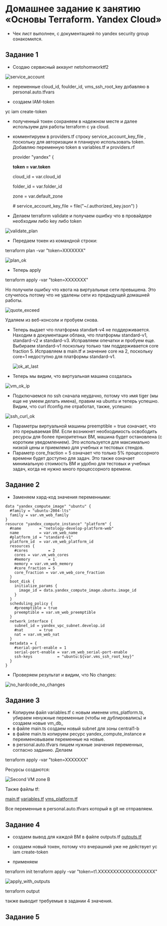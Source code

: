 # Домашнее задание к занятию «Основы Terraform. Yandex Cloud»

* Чек лист выполнен, с документацией по yandex security group ознакомился.

## Задание 1

* Создаю сервисный аккаунт netohomworktf2

![service_account](https://github.com/A-Tagir/ter-homeworks/blob/main/02/TerrHomework2_service_acc.png)

* переменные cloud_id, foulder_id, vms_ssh_root_key добавляю в personal.auto.tfvars
  
* создаем IAM-token

yc iam create-token

* полученный токен сохраняем в надежном месте и далее используем для работы terraform с ya cloud.

* комментируем в providers.tf строку  service_account_key_file , поскольку для авторизации я планирую
  использовать token. Добавляю переменную token в variables.tf и providers.rf

  provider "yandex" {

  **token                    = var.token**

  cloud_id                 = var.cloud_id

  folder_id                = var.folder_id

  zone                     = var.default_zone

  \# service_account_key_file = file("~/.authorized_key.json")
  }

* Делаем terraform validate и получаем ошибку что в провайдере необходим либо key либо token

![validate_plan](https://github.com/A-Tagir/ter-homeworks/blob/main/02/TerrHomework2_validate.png)

* Передаем токен из командной строки:

terraform plan -var "token=XXXXXXX"

![plan_ok](https://github.com/A-Tagir/ter-homeworks/blob/main/02/TerrHomework2_plan1.png)

* Теперь apply 

terraform apply -var "token=XXXXXXX"

Но получили ошибку что квота на виртуальные сети превышена. 
Это случилось потому что не удалены сети из предыдущей домашней работы. 

![quote_exceed](https://github.com/A-Tagir/ter-homeworks/blob/main/02/TerrHomework2_apply1.png)

Удаляем из веб-консоли и пробуем снова. 

* Теперь выдает что платформа standar**t**-v4 не поддерживается. Находим в документации облака,
  что платформы standard-v1, standard-v2 и standard-v3. Исправляем опечатки и пробуем еще.
  Выбираем standard-v1 поскольку только там поддерживается core fraction 5.
  Исправляем в main.tf и значение core на 2, поскольку core=1 недоступно для платформы standard-v1.

  ![ok_at_last](https://github.com/A-Tagir/ter-homeworks/blob/main/02/TerrHomework2_apply_ok.png)

* Теперь мы видим, что виртуальная машина создалась

 ![vm_ok_ip](https://github.com/A-Tagir/ter-homeworks/blob/main/02/TerrHomework2_vm_ok.png)

* Подключаемся по ssh сначала неудачно, потому что имя tiger (мы еще не умеем делать имена), правим на ubuntu и теперь успешно.
  Видим, что curl ifconfig.me отработал, также, успешно:

 ![ssh_curl_ok](https://github.com/A-Tagir/ter-homeworks/blob/main/02/TerrHomework2_vm_ssh.png)

 * Параметры виртуальной машины preemptible = true означает, что это прерываемая ВМ. Если возникнет необходимость
  освободить ресурсы для более приоритетных ВМ, машина будет остановлена (с коротким уведомлением). Это используется
  для максимально низкой цены и приемлемо для учебных и тестовых стендов.
 * Параметр core_fraction = 5 означает что только 5% процессорного времени будет доступно для задач.
   Это также означает минимальную стоимость ВМ и удобно для тестовых и учебных задач, когда не нужно много 
   процессорного времени.

## Задание 2

* Заменяем хард-код значения переменными:

```
data "yandex_compute_image" "ubuntu" {
  #family = "ubuntu-2004-lts"
  family = var.vm_web_family
}
resource "yandex_compute_instance" "platform" {
  #name        = "netology-develop-platform-web"
  name         = var.vm_web_name
  #platform_id = "standard-v1"
  platform_id  = var.vm_web_platform_id
  resources {
    #cores         = 2
    cores = var.vm_web_cores
    #memory        = 1
    memory = var.vm_web_memory
    #core_fraction = 5
    core_fraction = var.vm_web_core_fraction
  }
  boot_disk {
    initialize_params {
      image_id = data.yandex_compute_image.ubuntu.image_id
    }
  }
  scheduling_policy {
    #preemptible = true
    preemptible = var.vm_web_preemptible
  }
  network_interface {
    subnet_id = yandex_vpc_subnet.develop.id
    #nat       = true
    nat = var.vm_web_nat
  }
  metadata = {
    #serial-port-enable = 1
    serial-port-enable = var.vm_web_serial-port-enable
    ssh-keys           = "ubuntu:${var.vms_ssh_root_key}"
  }
}
```
* Проверяем результат и видим, что No changes:

![no_hardcode_no_changes](https://github.com/A-Tagir/ter-homeworks/blob/main/02/TerrHomework2_plan_no_hardcoding.png)

## Задание 3

* Копируем файл variables.tf c новым именем vms_platform.ts, убираем ненужные переменные (чтобы не дублировались) и создаем новые vm_db_
* в файле main.ts создаем новый subnet для зоны central1-b 
* в файле main.ts копируем ресурс yandex_compute_instance и переименовываем переменные на новые.
* в personal.auto.tfvars пишем нужные значения переменных, согласно заданию.
  Делаем 

terraform apply -var "token=XXXXXXX"

Ресурсы создаются:

![Second VM zone B](https://github.com/A-Tagir/ter-homeworks/blob/main/02/TerrHomework2_vm_second_vm_zoneB.png)

Также файлы tf:

[main.tf](https://github.com/A-Tagir/ter-homeworks/blob/main/02/src/main.tf)
[variables.tf](https://github.com/A-Tagir/ter-homeworks/blob/main/02/src/variables.tf)
[vms_platform.tf](https://github.com/A-Tagir/ter-homeworks/blob/main/02/src/vms_platform.tf)

Все переменные в personal.auto.tfvars который в git не отправляем.

## Задание 4

* создаем вывод для каждой ВМ в файле outputs.tf
  [outputs.tf](https://github.com/A-Tagir/ter-homeworks/blob/main/02/src/outputs.tf)

* создаем новый токен, потому что вчерашний уже не действует
  yc iam create-token

* применяем 

terraform init
terraform apply -var "token=t1.XXXXXXXXXXXXXXXXXXX"

![apply_with_outputs](https://github.com/A-Tagir/ter-homeworks/blob/main/02/TerrHomework2_outputs.png)

terraform output 

также выводит требуемые в задании 4 значения.

## Задание 5





